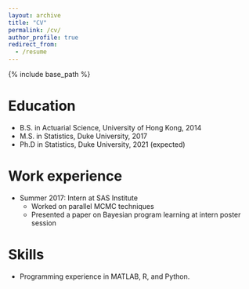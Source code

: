 ```yaml
---
layout: archive
title: "CV"
permalink: /cv/
author_profile: true
redirect_from:
  - /resume
---
```


{% include base_path %}

Education
======
* B.S. in Actuarial Science, University of Hong Kong, 2014
* M.S. in Statistics, Duke University, 2017
* Ph.D in Statistics, Duke University, 2021 (expected)

Work experience
======
* Summer 2017: Intern at SAS Institute
  * Worked on parallel MCMC techniques
  * Presented a paper on Bayesian program learning at intern poster session

  
Skills
======
* Programming experience in MATLAB, R, and Python. 

